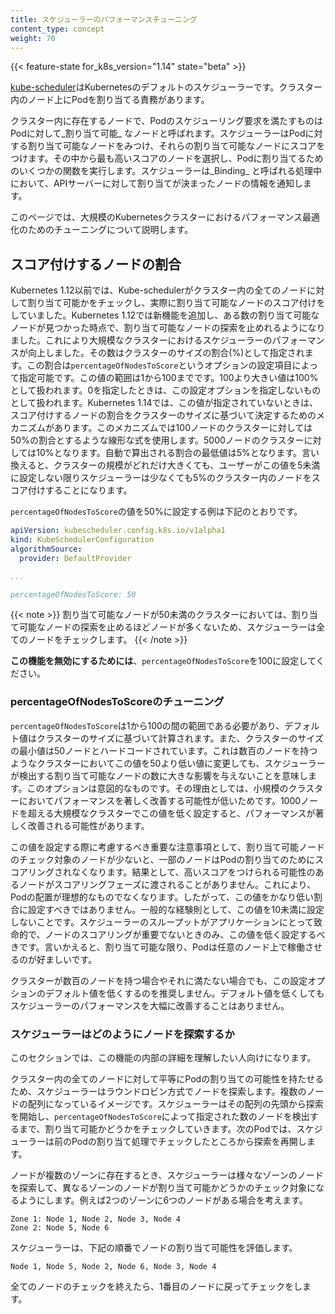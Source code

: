 ```yaml
---
title: スケジューラーのパフォーマンスチューニング
content_type: concept
weight: 70
---
```


<!-- overview -->

{{< feature-state for_k8s_version="1.14" state="beta" >}}

[kube-scheduler](/docs/concepts/scheduling/kube-scheduler/#kube-scheduler)はKubernetesのデフォルトのスケジューラーです。クラスター内のノード上にPodを割り当てる責務があります。

クラスター内に存在するノードで、Podのスケジューリング要求を満たすものはPodに対して_割り当て可能_ なノードと呼ばれます。スケジューラーはPodに対する割り当て可能なノードをみつけ、それらの割り当て可能なノードにスコアをつけます。その中から最も高いスコアのノードを選択し、Podに割り当てるためのいくつかの関数を実行します。スケジューラーは_Binding_ と呼ばれる処理中において、APIサーバーに対して割り当てが決まったノードの情報を通知します。

このページでは、大規模のKubernetesクラスターにおけるパフォーマンス最適化のためのチューニングについて説明します。



<!-- body -->

## スコア付けするノードの割合

Kubernetes 1.12以前では、Kube-schedulerがクラスター内の全てのノードに対して割り当て可能かをチェックし、実際に割り当て可能なノードのスコア付けをしていました。Kubernetes 1.12では新機能を追加し、ある数の割り当て可能なノードが見つかった時点で、割り当て可能なノードの探索を止めれるようになりました。これにより大規模なクラスターにおけるスケジューラーのパフォーマンスが向上しました。その数はクラスターのサイズの割合(%)として指定されます。この割合は`percentageOfNodesToScore`というオプションの設定項目によって指定可能です。この値の範囲は1から100までです。100より大きい値は100%として扱われます。0を指定したときは、この設定オプションを指定しないものとして扱われます。Kubernetes 1.14では、この値が指定されていないときは、スコア付けするノードの割合をクラスターのサイズに基づいて決定するためのメカニズムがあります。このメカニズムでは100ノードのクラスターに対しては50%の割合とするような線形な式を使用します。5000ノードのクラスターに対しては10%となります。自動で算出される割合の最低値は5%となります。言い換えると、クラスターの規模がどれだけ大きくても、ユーザーがこの値を5未満に設定しない限りスケジューラーは少なくても5%のクラスター内のノードをスコア付けすることになります。

`percentageOfNodesToScore`の値を50%に設定する例は下記のとおりです。

```yaml
apiVersion: kubescheduler.config.k8s.io/v1alpha1
kind: KubeSchedulerConfiguration
algorithmSource:
  provider: DefaultProvider

...

percentageOfNodesToScore: 50
```

{{< note >}} 
割り当て可能なノードが50未満のクラスターにおいては、割り当て可能なノードの探索を止めるほどノードが多くないため、スケジューラーは全てのノードをチェックします。
{{< /note >}}

**この機能を無効にするためには**、`percentageOfNodesToScore`を100に設定してください。  


### percentageOfNodesToScoreのチューニング

`percentageOfNodesToScore`は1から100の間の範囲である必要があり、デフォルト値はクラスターのサイズに基づいて計算されます。また、クラスターのサイズの最小値は50ノードとハードコードされています。これは数百のノードを持つようなクラスターにおいてこの値を50より低い値に変更しても、スケジューラーが検出する割り当て可能なノードの数に大きな影響を与えないことを意味します。このオプションは意図的なものです。その理由としては、小規模のクラスターにおいてパフォーマンスを著しく改善する可能性が低いためです。1000ノードを超える大規模なクラスターでこの値を低く設定すると、パフォーマンスが著しく改善される可能性があります。

この値を設定する際に考慮するべき重要な注意事項として、割り当て可能ノードのチェック対象のノードが少ないと、一部のノードはPodの割り当てのためにスコアリングされなくなります。結果として、高いスコアをつけられる可能性のあるノードがスコアリングフェーズに渡されることがありません。これにより、Podの配置が理想的なものでなくなります。したがって、この値をかなり低い割合に設定すべきではありません。一般的な経験則として、この値を10未満に設定しないことです。スケジューラーのスループットがアプリケーションにとって致命的で、ノードのスコアリングが重要でないときのみ、この値を低く設定するべきです。言いかえると、割り当て可能な限り、Podは任意のノード上で稼働させるのが好ましいです。

クラスターが数百のノードを持つ場合やそれに満たない場合でも、この設定オプションのデフォルト値を低くするのを推奨しません。デフォルト値を低くしてもスケジューラーのパフォーマンスを大幅に改善することはありません。

### スケジューラーはどのようにノードを探索するか

このセクションでは、この機能の内部の詳細を理解したい人向けになります。

クラスター内の全てのノードに対して平等にPodの割り当ての可能性を持たせるため、スケジューラーはラウンドロビン方式でノードを探索します。複数のノードの配列になっているイメージです。スケジューラーはその配列の先頭から探索を開始し、`percentageOfNodesToScore`によって指定された数のノードを検出するまで、割り当て可能かどうかをチェックしていきます。次のPodでは、スケジューラーは前のPodの割り当て処理でチェックしたところから探索を再開します。

ノードが複数のゾーンに存在するとき、スケジューラーは様々なゾーンのノードを探索して、異なるゾーンのノードが割り当て可能かどうかのチェック対象になるようにします。例えば2つのゾーンに6つのノードがある場合を考えます。

```
Zone 1: Node 1, Node 2, Node 3, Node 4
Zone 2: Node 5, Node 6
```

スケジューラーは、下記の順番でノードの割り当て可能性を評価します。

```
Node 1, Node 5, Node 2, Node 6, Node 3, Node 4
```

全てのノードのチェックを終えたら、1番目のノードに戻ってチェックをします。


